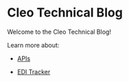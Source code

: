# Cleo Technical Blog

Welcome to the Cleo Technical Blog!

Learn more about: 

- [APIs](/cleo.github.io/connectors/index.html)

- [EDI Tracker](/cleo.github.io/EDITracker/index.html)
<!-- - [DDF](/DDF/index.html)-->

